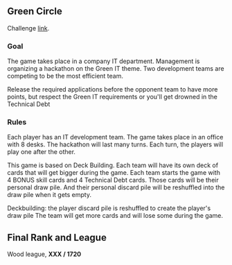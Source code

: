 ## Green Circle

Challenge [link](https://www.codingame.com/contests/green-circle).

### Goal
The game takes place in a company IT department. Management is organizing a hackathon on the Green IT theme. Two development teams are competing to be the most efficient team. 

Release the required applications before the opponent team to have more points, but respect the Green IT requirements or you'll get drowned in the Technical Debt

### Rules

Each player has an IT development team. The game takes place in an office with 8 desks. The hackathon will last many turns. Each turn, the players will play one after the other.

This game is based on Deck Building. Each team will have its own deck of cards that will get bigger during the game.
Each team starts the game with 4 BONUS skill cards and 4 Technical Debt cards. Those cards will be their personal draw pile. And their personal discard pile will be reshuffled into the draw pile when it gets empty.

Deckbuilding: the player discard pile is reshuffled to create the player's draw pile
The team will get more cards and will lose some during the game.


## Final Rank and League

Wood league, **XXX / 1720** 
